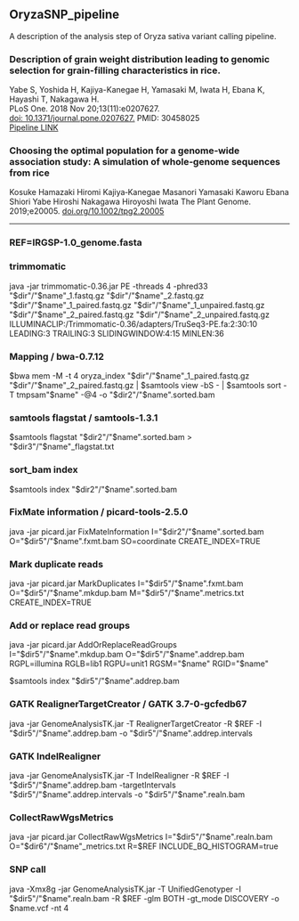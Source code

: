 ## OryzaSNP_pipeline
A description of the analysis step of Oryza sativa variant calling pipeline.

### Description of grain weight distribution leading to genomic selection for grain-filling characteristics in rice.  
Yabe S, Yoshida H, Kajiya-Kanegae H, Yamasaki M, Iwata H, Ebana K, Hayashi T, Nakagawa H.   
PLoS One. 2018 Nov 20;13(11):e0207627.  
[doi: 10.1371/journal.pone.0207627.](https://journals.plos.org/plosone/article?id=10.1371/journal.pone.0207627)
PMID: 30458025   
[Pipeline LINK](https://github.com/hkanegae/OryzaSNP_pipeline/blob/master/PMID30458025.md)  

### Choosing the optimal population for a genome‐wide association study: A simulation of whole‐genome sequences from rice
Kosuke Hamazaki  Hiromi Kajiya‐Kanegae  Masanori Yamasaki  Kaworu Ebana  Shiori Yabe  Hiroshi Nakagawa  Hiroyoshi Iwata
The Plant Genome. 2019;e20005. 
[doi.org/10.1002/tpg2.20005](https://doi.org/10.1002/tpg2.20005)

***

### REF=IRGSP-1.0_genome.fasta
### trimmomatic
java -jar trimmomatic-0.36.jar PE -threads 4 -phred33 "$dir"/"$name"_1.fastq.gz "$dir"/"$name"_2.fastq.gz "$dir"/"$name"_1_paired.fastq.gz "$dir"/"$name"_1_unpaired.fastq.gz "$dir"/"$name"_2_paired.fastq.gz "$dir"/"$name"_2_unpaired.fastq.gz ILLUMINACLIP:/Trimmomatic-0.36/adapters/TruSeq3-PE.fa:2:30:10 LEADING:3 TRAILING:3 SLIDINGWINDOW:4:15 MINLEN:36

### Mapping / bwa-0.7.12
$bwa mem -M -t 4 oryza_index "$dir"/"$name"_1_paired.fastq.gz "$dir"/"$name"_2_paired.fastq.gz | $samtools view -bS - | $samtools sort -T tmpsam"$name" -@4 -o "$dir2"/"$name".sorted.bam

### samtools flagstat / samtools-1.3.1
$samtools flagstat "$dir2"/"$name".sorted.bam > "$dir3"/"$name"_flagstat.txt

### sort_bam index
$samtools index "$dir2"/"$name".sorted.bam

### FixMate information / picard-tools-2.5.0
java -jar picard.jar FixMateInformation I="$dir2"/"$name".sorted.bam O="$dir5"/"$name".fxmt.bam SO=coordinate CREATE_INDEX=TRUE

### Mark duplicate reads
java -jar picard.jar MarkDuplicates I="$dir5"/"$name".fxmt.bam O="$dir5"/"$name".mkdup.bam M="$dir5"/"$name".metrics.txt CREATE_INDEX=TRUE

### Add or replace read groups
java -jar picard.jar AddOrReplaceReadGroups I="$dir5"/"$name".mkdup.bam O="$dir5"/"$name".addrep.bam RGPL=illumina RGLB=lib1 RGPU=unit1 RGSM="$name" RGID="$name"

$samtools index "$dir5"/"$name".addrep.bam

### GATK RealignerTargetCreator / GATK 3.7-0-gcfedb67
java -jar GenomeAnalysisTK.jar -T RealignerTargetCreator -R $REF -I "$dir5"/"$name".addrep.bam -o "$dir5"/"$name".addrep.intervals

### GATK IndelRealigner
java -jar GenomeAnalysisTK.jar -T IndelRealigner -R $REF -I "$dir5"/"$name".addrep.bam -targetIntervals "$dir5"/"$name".addrep.intervals -o "$dir5"/"$name".realn.bam

### CollectRawWgsMetrics
java -jar picard.jar CollectRawWgsMetrics I="$dir5"/"$name".realn.bam O="$dir6"/"$name"_metrics.txt R=$REF INCLUDE_BQ_HISTOGRAM=true

### SNP call

java -Xmx8g -jar GenomeAnalysisTK.jar -T UnifiedGenotyper -I "$dir5"/"$name".realn.bam -R $REF -glm BOTH -gt_mode DISCOVERY -o $name.vcf -nt 4
